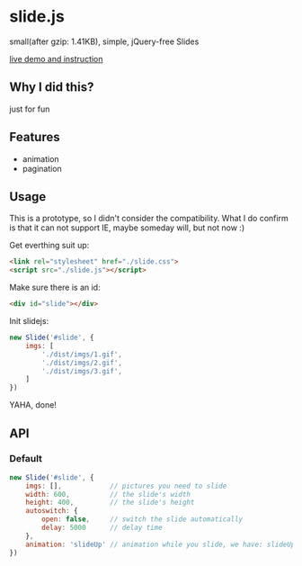 # slide.js
small(after gzip: 1.41KB), simple, jQuery-free Slides

[live demo and instruction](http://sidkwok.cn/slide.js/)

## Why I did this?
just for fun

## Features

* animation
* pagination

## Usage

This is a prototype, so I didn't consider the compatibility. What I do confirm is that it can not support IE, maybe someday will, but not now :)

Get everthing suit up:

```html
<link rel="stylesheet" href="./slide.css">
<script src="./slide.js"></script>
```

Make sure there is an id:

```html
<div id="slide"></div>
```

Init slidejs:

```js
new Slide('#slide', {
    imgs: [
        './dist/imgs/1.gif',
        './dist/imgs/2.gif',
        './dist/imgs/3.gif',
    ]
})
```

YAHA, done!

## API

### Default

```js
new Slide('#slide', {
    imgs: [],            // pictures you need to slide
    width: 600,          // the slide's width
    height: 400,         // the slide's height
    autoswitch: {
        open: false,     // switch the slide automatically
        delay: 5000      // delay time
    },
    animation: 'slideUp' // animation while you slide, we have: slideUp, slideLeft, fade
})
```
